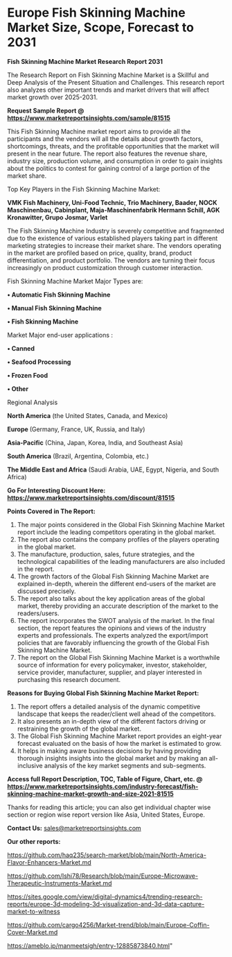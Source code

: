 # Europe Fish Skinning Machine Market Size, Scope, Forecast to 2031

<strong>Fish Skinning Machine Market Research Report 2031</strong>

The Research Report on Fish Skinning Machine Market is a Skillful and Deep Analysis of the Present Situation and Challenges. This research report also analyzes other important trends and market drivers that will affect market growth over 2025-2031.

<strong>Request Sample Report @ <a href=https://www.marketreportsinsights.com/sample/81515>https://www.marketreportsinsights.com/sample/81515</a></strong>

This Fish Skinning Machine market report aims to provide all the participants and the vendors will all the details about growth factors, shortcomings, threats, and the profitable opportunities that the market will present in the near future. The report also features the revenue share, industry size, production volume, and consumption in order to gain insights about the politics to contest for gaining control of a large portion of the market share.

Top Key Players in the Fish Skinning Machine Market:

<strong>VMK Fish Machinery, Uni-Food Technic, Trio Machinery, Baader, NOCK Maschinenbau, Cabinplant, Maja-Maschinenfabrik Hermann Schill, AGK Kronawitter, Grupo Josmar, Varlet</strong>

The Fish Skinning Machine Industry is severely competitive and fragmented due to the existence of various established players taking part in different marketing strategies to increase their market share. The vendors operating in the market are profiled based on price, quality, brand, product differentiation, and product portfolio. The vendors are turning their focus increasingly on product customization through customer interaction.

Fish Skinning Machine Market Major Types are:

<strong>• Automatic Fish Skinning Machine

• Manual Fish Skinning Machine

• Fish Skinning Machine</strong>

Market Major end-user applications :

<strong>• Canned

• Seafood Processing

• Frozen Food

• Other</strong>

Regional Analysis

</u><strong><b>North America</b></strong> (the United States, Canada, and Mexico)

<strong><b>Europe </b></strong>(Germany, France, UK, Russia, and Italy)

<strong><b>Asia-Pacific</b></strong> (China, Japan, Korea, India, and Southeast Asia)

<strong><b>South America</b></strong> (Brazil, Argentina, Colombia, etc.)

<strong><b>The Middle East and Africa</b></strong> (Saudi Arabia, UAE, Egypt, Nigeria, and South Africa)

<strong>Go For Interesting Discount Here: <a href=https://www.marketreportsinsights.com/discount/81515>https://www.marketreportsinsights.com/discount/81515</a></strong>

<strong>Points Covered in The Report:</strong>
<ol>
  <li>The major points considered in the Global Fish Skinning Machine Market report include the leading competitors operating in the global market.</li>
  <li>The report also contains the company profiles of the players operating in the global market.</li>
  <li>The manufacture, production, sales, future strategies, and the technological capabilities of the leading manufacturers are also included in the report.</li>
  <li>The growth factors of the Global Fish Skinning Machine Market are explained in-depth, wherein the different end-users of the market are discussed precisely.</li>
  <li>The report also talks about the key application areas of the global market, thereby providing an accurate description of the market to the readers/users.</li>
  <li>The report incorporates the SWOT analysis of the market. In the final section, the report features the opinions and views of the industry experts and professionals. The experts analyzed the export/import policies that are favorably influencing the growth of the Global Fish Skinning Machine Market.</li>
  <li>The report on the Global Fish Skinning Machine Market is a worthwhile source of information for every policymaker, investor, stakeholder, service provider, manufacturer, supplier, and player interested in purchasing this research document.</li>
</ol>
<strong>Reasons for Buying Global Fish Skinning Machine Market Report:</strong>

<ol>
  <li>The report offers a detailed analysis of the dynamic competitive landscape that keeps the reader/client well ahead of the competitors.</li>
  <li>It also presents an in-depth view of the different factors driving or restraining the growth of the global market.</li>
  <li>The Global Fish Skinning Machine Market report provides an eight-year forecast evaluated on the basis of how the market is estimated to grow.</li>
  <li>It helps in making aware business decisions by having providing thorough insights insights into the global market and by making an all-inclusive analysis of the key market segments and sub-segments.</li>
</ol>
<strong>Access full Report Description, TOC, Table of Figure, Chart, etc. @ <a href=https://www.marketreportsinsights.com/industry-forecast/fish-skinning-machine-market-growth-and-size-2021-81515>https://www.marketreportsinsights.com/industry-forecast/fish-skinning-machine-market-growth-and-size-2021-81515</a></strong>


Thanks for reading this article; you can also get individual chapter wise section or region wise report version like Asia, United States, Europe.

<strong>Contact Us:</strong>
sales@marketreportsinsights.com

<strong>Our other reports:</strong>

<a href=https://github.com/haq235/search-market/blob/main/North-America-Flavor-Enhancers-Market.md>https://github.com/haq235/search-market/blob/main/North-America-Flavor-Enhancers-Market.md</a>

<a href=https://github.com/Ishi78/Research/blob/main/Europe-Microwave-Therapeutic-Instruments-Market.md>https://github.com/Ishi78/Research/blob/main/Europe-Microwave-Therapeutic-Instruments-Market.md</a>

<a href=https://sites.google.com/view/digital-dynamics4/trending-research-reports/europe-3d-modeling-3d-visualization-and-3d-data-capture-market-to-witness>https://sites.google.com/view/digital-dynamics4/trending-research-reports/europe-3d-modeling-3d-visualization-and-3d-data-capture-market-to-witness</a>

<a href=https://github.com/cargo4256/Market-trend/blob/main/Europe-Coffin-Cover-Market.md>https://github.com/cargo4256/Market-trend/blob/main/Europe-Coffin-Cover-Market.md</a>

<a href=https://ameblo.jp/manmeetsigh/entry-12885873840.html>https://ameblo.jp/manmeetsigh/entry-12885873840.html</a>"

